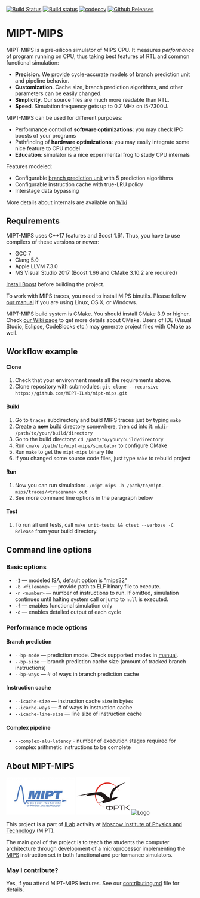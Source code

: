 [![Build Status](https://travis-ci.org/MIPT-ILab/mipt-mips.svg?branch=master)](https://travis-ci.org/MIPT-ILab/mipt-mips)
[![Build status](https://ci.appveyor.com/api/projects/status/eungty6us329y8w1/branch/master?svg=true)](https://ci.appveyor.com/project/miptilab/mipt-mips/branch/master)
[![codecov](https://codecov.io/gh/MIPT-ILab/mipt-mips/branch/master/graph/badge.svg)](https://codecov.io/gh/MIPT-ILab/mipt-mips)
[![Github Releases](https://img.shields.io/github/release/MIPT-ILab/mipt-mips.svg)](https://github.com/MIPT-ILab/mipt-mips/releases)

# MIPT-MIPS

MIPT-MIPS is a pre-silicon simulator of MIPS CPU. It measures _performance_ of program running on CPU, thus taking best features of RTL and common functional simulation:
* **Precision**. We provide cycle-accurate models of branch prediction unit and pipeline behavior.
* **Customization**. Cache size, branch prediction algorithms, and other parameters can be easily changed.
* **Simplicity**. Our source files are much more readable than RTL.
* **Speed**. Simulation frequency gets up to 0.7 MHz on i5-7300U.

MIPT-MIPS can be used for different purposes:
* Performance control of **software optimizations**: you may check IPC boosts of your programs
* Pathfinding of **hardware optimizations**: you may easily integrate some nice feature to CPU model
* **Education**: simulator is a nice experimental frog to study CPU internals

Features modeled:
* Configurable [branch prediction unit](https://github.com/MIPT-ILab/mipt-mips/wiki/BPU-model) with 5 prediction algorithms
* Configurable instruction cache with true-LRU policy
* Interstage data bypassing

More details about internals are available on [Wiki](https://github.com/MIPT-ILab/mipt-mips/wiki/Home/)

## Requirements

MIPT-MIPS uses C++17 features and Boost 1.61. Thus, you have to use compilers of these versions or newer:
* GCC 7
* Clang 5.0
* Apple LLVM 7.3.0
* MS Visual Studio 2017 (Boost 1.66 and CMake 3.10.2 are required)

[Install Boost](https://github.com/MIPT-ILab/mipt-mips/wiki/Required-libraries) before building the project.

To work with MIPS traces, you need to install MIPS binutils. Please follow [our manual](https://github.com/MIPT-ILab/mipt-mips/wiki/MIPS-binutils) if you are using Linux, OS X, or Windows.

MIPT-MIPS build system is CMake. You should install CMake 3.9 or higher.
Check [our Wiki page](https://github.com/MIPT-ILab/mipt-mips/wiki/CMake) to get more details about CMake.
Users of IDE (Visual Studio, Eclipse, CodeBlocks etc.) may generate project files with CMake as well.

## Workflow example

#### Clone
  1. Check that your environment meets all the requirements above.
  1. Clone repository with submodules: `git clone --recursive https://github.com/MIPT-ILab/mipt-mips.git`
#### Build
  1. Go to `traces` subdirectory and build MIPS traces just by typing `make`
  1. Create a **new** build directory somewhere, then cd into it: `mkdir /path/to/your/build/directory`
  1. Go to the build directory: `cd /path/to/your/build/directory`
  1. Run `cmake /path/to/mipt-mips/simulator` to configure CMake
  1. Run `make` to get the `mipt-mips` binary file
  1. If you changed some source code files, just type `make` to rebuild project
#### Run
  1. Now you can run simulation: `./mipt-mips -b /path/to/mipt-mips/traces/<tracename>.out`
  1. See more command line options in the paragraph below
#### Test
  1. To run all unit tests, call `make unit-tests && ctest --verbose -C Release` from your build directory.

## Command line options

### Basic options

* `-I` — modeled ISA, default option is "mips32"
* `-b <filename>` — provide path to ELF binary file to execute.
* `-n <number>` — number of instructions to run. If omitted, simulation continues until halting system call or jump to `null` is executed.
* `-f` — enables functional simulation only
* `-d` — enables detailed output of each cycle

### Performance mode options

#### Branch prediction
* `--bp-mode` — prediction mode. Check supported modes in [manual](https://github.com/MIPT-ILab/mipt-mips/wiki/BPU-model).
* `--bp-size` — branch prediction cache size (amount of tracked branch instructions)
* `--bp-ways` — # of ways in branch prediction cache

#### Instruction cache
* `--icache-size` — instruction cache size in bytes
* `--icache-ways` — # of ways in instruction cache
* `--icache-line-size` — line size of instruction cache

#### Complex pipeline
* `--complex-alu-latency` - number of execution stages required for complex arithmetic instructions to be complete

## About MIPT-MIPS

[![](https://github.com/MIPT-ILab/ca-lectures/blob/master/images/mipt-eng.jpg?raw=true)](https://mipt.ru/english)
[![](https://github.com/MIPT-ILab/ca-lectures/blob/master/images/drec.gif?raw=true)](https://mipt.ru/drec/)
[![Logo](https://avatars2.githubusercontent.com/u/13999586?s=100)](https://mipt-ilab.github.io/)

This project is a part of [ILab](https://mipt-ilab.github.io/) activity at [Moscow Institute of Physics and Technology](http://phystech.edu/) (MIPT).

The main goal of the project is to teach the students the computer architecture through development of a microprocessor implementing the [MIPS](http://en.wikipedia.org/wiki/MIPS32) instruction set in both functional and performance simulators.

### May I contribute?

Yes, if you attend MIPT-MIPS lectures. See our [contributing.md](contributing.md) file for details.

